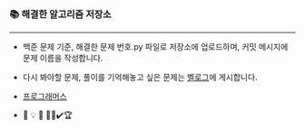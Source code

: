 ### 📚 해결한 알고리즘 저장소
---
- 백준 문제 기준, 해결한 문제 번호.py 파일로 저장소에 업로드하며, 커밋 메시지에 문제 이름을 작성합니다.

- 다시 봐야할 문제, 풀이를 기억해놓고 싶은 문제는 [벨로그](https://velog.io/@waveofmymind)에 게시합니다.

- [프로그래머스](https://prod.velog.io/@waveofmymind/series/%ED%94%84%EB%A1%9C%EA%B7%B8%EB%9E%98%EB%A8%B8%EC%8A%A4)


- 🔎 💡 📍 ✍🏻✔️🏆
